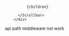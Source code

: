 <div className="mt-20 ml-20 px-7 py-7 w-full overflow-y-auto">
          <Scrollbar
            className="hide-scrollbar"
            plugins={{
              overscroll: {
                effect: "bounce",
              },
            }}
            damping={0.05}
            thumbMaxSize={20}
            renderByPixels={true}
            alwaysShowTracks={false}
            continuousScrolling={true}
          >

              {children}

          </Scrollbar>
        </div>






















api path middleware not work




